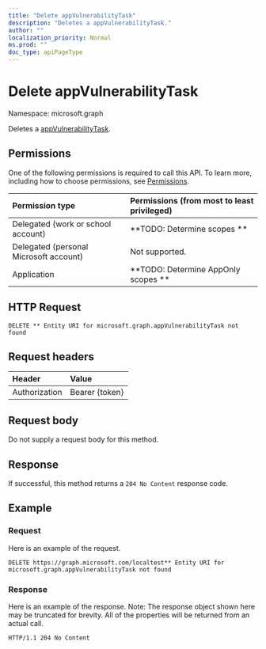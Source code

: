 ```yaml
---
title: "Delete appVulnerabilityTask"
description: "Deletes a appVulnerabilityTask."
author: ""
localization_priority: Normal
ms.prod: ""
doc_type: apiPageType
---
```


# Delete appVulnerabilityTask

Namespace: microsoft.graph

Deletes a [appVulnerabilityTask](../resources/appvulnerabilitytask.md).

## Permissions
One of the following permissions is required to call this API. To learn more, including how to choose permissions, see [Permissions](/concepts/permissions-reference.md).

|Permission type|Permissions (from most to least privileged)|
|:---|:---|
|Delegated (work or school account)|**TODO: Determine scopes **|
|Delegated (personal Microsoft account)|Not supported.|
|Application|**TODO: Determine AppOnly scopes **|

## HTTP Request
<!-- {
  "blockType": "ignored"
}
-->
``` http
DELETE ** Entity URI for microsoft.graph.appVulnerabilityTask not found
```

## Request headers
|Header|Value|
|:---|:---|
|Authorization|Bearer {token}|

## Request body
Do not supply a request body for this method.

## Response
If successful, this method returns a `204 No Content` response code.

## Example

### Request
Here is an example of the request.
<!-- {
  "blockType": "request",
  "name": "delete_appvulnerabilitytask"
}
-->
``` http
DELETE https://graph.microsoft.com/localtest** Entity URI for microsoft.graph.appVulnerabilityTask not found
```

### Response
Here is an example of the response. Note: The response object shown here may be truncated for brevity. All of the properties will be returned from an actual call.
<!-- {
  "blockType": "response",
  "truncated": true
}
-->
``` http
HTTP/1.1 204 No Content
```

